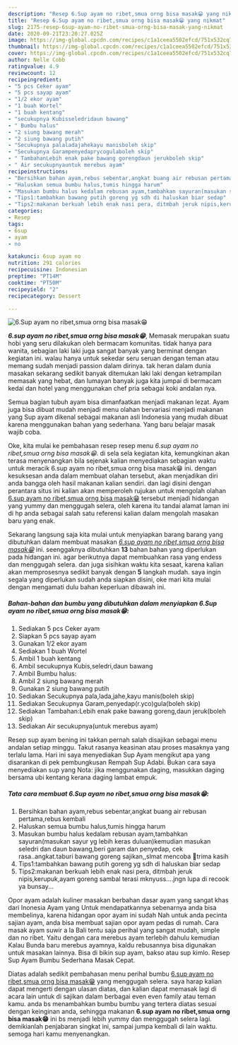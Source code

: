 ```yaml
---
description: "Resep 6.Sup ayam no ribet,smua orng bisa masak😁 yang nikmat"
title: "Resep 6.Sup ayam no ribet,smua orng bisa masak😁 yang nikmat"
slug: 2175-resep-6sup-ayam-no-ribet-smua-orng-bisa-masak-yang-nikmat
date: 2020-09-21T23:20:27.025Z
image: https://img-global.cpcdn.com/recipes/c1a1ceea5502efcd/751x532cq70/6sup-ayam-no-ribetsmua-orng-bisa-masak😁-foto-resep-utama.jpg
thumbnail: https://img-global.cpcdn.com/recipes/c1a1ceea5502efcd/751x532cq70/6sup-ayam-no-ribetsmua-orng-bisa-masak😁-foto-resep-utama.jpg
cover: https://img-global.cpcdn.com/recipes/c1a1ceea5502efcd/751x532cq70/6sup-ayam-no-ribetsmua-orng-bisa-masak😁-foto-resep-utama.jpg
author: Nelle Cobb
ratingvalue: 4.9
reviewcount: 12
recipeingredient:
- "5 pcs Ceker ayam"
- "5 pcs sayap ayam"
- "1/2 ekor ayam"
- "1 buah Wortel"
- "1 buah kentang"
- "secukupnya Kubisseledridaun bawang"
- " Bumbu halus"
- "2 siung bawang merah"
- "2 siung bawang putih"
- "Secukupnya palaladajahekayu manisboleh skip"
- "Secukupnya Garampenyedaprycogulaboleh skip"
- " TambahanLebih enak pake bawang gorengdaun jerukboleh skip"
- " Air secukupnyauntuk merebus ayam"
recipeinstructions:
- "Bersihkan bahan ayam,rebus sebentar,angkat buang air rebusan pertama,rebus kembali"
- "Haluskan semua bumbu halus,tumis hingga harum"
- "Masukan bumbu halus kedalam rebusan ayam,tambahkan sayuran(masukan sayur yg lebih keras duluan)kemudian masukan seledri dan daun bawang,beri garam dan penyedap, cek rasa..angkat.taburi bawang goreng sajikan,,slmat mencoba 🙏trima kasih"
- "Tips1:tambahkan bawang putih goreng yg sdh di haluskan biar sedap"
- "Tips2:makanan berkuah lebih enak nasi pera, ditmbah jeruk nipis,kerupuk,ayam goreng sambal terasi mknyuss....jngn lupa di recook ya bunsay..."
categories:
- Resep
tags:
- 6sup
- ayam
- no

katakunci: 6sup ayam no 
nutrition: 291 calories
recipecuisine: Indonesian
preptime: "PT14M"
cooktime: "PT50M"
recipeyield: "2"
recipecategory: Dessert

---
```



![6.Sup ayam no ribet,smua orng bisa masak😁](https://img-global.cpcdn.com/recipes/c1a1ceea5502efcd/751x532cq70/6sup-ayam-no-ribetsmua-orng-bisa-masak😁-foto-resep-utama.jpg)

<b><i>6.sup ayam no ribet,smua orng bisa masak😁</i></b>, Memasak merupakan suatu hobi yang seru dilakukan oleh bermacam komunitas. tidak hanya para wanita, sebagian laki laki juga sangat banyak yang berminat dengan kegiatan ini. walau hanya untuk sekedar seru seruan dengan teman atau memang sudah menjadi passion dalam dirinya. tak heran dalam dunia masakan sekarang sedikit banyak ditemukan laki laki dengan ketrampilan memasak yang hebat, dan lumayan banyak juga kita jumpai di bermacam kedai dan hotel yang menggunakan chef pria sebagai koki andalan nya.

Semua bagian tubuh ayam bisa dimanfaatkan menjadi makanan lezat. Ayam juga bisa dibuat mudah menjadi menu olahan bervariasi menjadi makanan yang Sup ayam dikenal sebagai makanan asli Indonesia yang mudah dibuat karena menggunakan bahan yang sederhana. Yang baru belajar masak wajib coba.

Oke, kita mulai ke pembahasan resep resep menu <i>6.sup ayam no ribet,smua orng bisa masak😁</i>. di sela sela kegiatan kita, kemungkinan akan terasa menyenangkan bila sejenak kalian menyediakan sebagian waktu untuk meracik 6.sup ayam no ribet,smua orng bisa masak😁 ini. dengan kesuksesan anda dalam membuat olahan tersebut, akan menjadikan diri anda bangga oleh hasil makanan kalian sendiri. dan lagi disini dengan perantara situs ini kalian akan memperoleh rujukan untuk mengolah olahan <u>6.sup ayam no ribet,smua orng bisa masak😁</u> tersebut menjadi hidangan yang yummy dan menggugah selera, oleh karena itu tandai alamat laman ini di hp anda sebagai salah satu referensi kalian dalam mengolah masakan baru yang enak.


Sekarang langsung saja kita mulai untuk menyiapkan barang barang yang dibutuhkan dalam membuat masakan <u><i>6.sup ayam no ribet,smua orng bisa masak😁</i></u> ini. seenggaknya dibutuhkan <b>13</b> bahan bahan yang diperlukan pada hidangan ini. agar berikutnya dapat membuahkan rasa yang endess dan menggugah selera. dan juga sisihkan waktu kita sesaat, karena kalian akan memprosesnya sedikit banyak dengan <b>5</b> langkah mudah. saya ingin segala yang diperlukan sudah anda siapkan disini, oke mari kita mulai dengan mengamati dulu bahan keperluan dibawah ini.

<!--inarticleads1-->

##### Bahan-bahan dan bumbu yang dibutuhkan dalam menyiapkan 6.Sup ayam no ribet,smua orng bisa masak😁:

1. Sediakan 5 pcs Ceker ayam
1. Siapkan 5 pcs sayap ayam
1. Gunakan 1/2 ekor ayam
1. Sediakan 1 buah Wortel
1. Ambil 1 buah kentang
1. Ambil secukupnya Kubis,seledri,daun bawang
1. Ambil  Bumbu halus:
1. Ambil 2 siung bawang merah
1. Gunakan 2 siung bawang putih
1. Sediakan Secukupnya pala,lada,jahe,kayu manis(boleh skip)
1. Sediakan Secukupnya Garam,penyedap(r.yco)gula(boleh skip)
1. Sediakan  Tambahan:Lebih enak pake bawang goreng,daun jeruk(boleh skip)
1. Sediakan  Air secukupnya(untuk merebus ayam)


Resep sup ayam bening ini takkan pernah salah disajikan sebagai menu andalan setiap minggu. Takut rasanya keasinan atau proses masaknya yang terlalu lama. Hari ini saya menyediakan Sup Ayam mengikut apa yang disarankan di pek pembungkusan Rempah Sup Adabi. Bukan cara saya menyediakan sup yang Nota: jika menggunakan daging, masukkan daging bersama ubi kentang kerana daging lambat empuk. 

<!--inarticleads2-->

##### Tata cara membuat 6.Sup ayam no ribet,smua orng bisa masak😁:

1. Bersihkan bahan ayam,rebus sebentar,angkat buang air rebusan pertama,rebus kembali
1. Haluskan semua bumbu halus,tumis hingga harum
1. Masukan bumbu halus kedalam rebusan ayam,tambahkan sayuran(masukan sayur yg lebih keras duluan)kemudian masukan seledri dan daun bawang,beri garam dan penyedap, cek rasa..angkat.taburi bawang goreng sajikan,,slmat mencoba 🙏trima kasih
1. Tips1:tambahkan bawang putih goreng yg sdh di haluskan biar sedap
1. Tips2:makanan berkuah lebih enak nasi pera, ditmbah jeruk nipis,kerupuk,ayam goreng sambal terasi mknyuss....jngn lupa di recook ya bunsay...


Opor ayam adalah kuliner masakan berbahan dasar ayam yang sangat khas dari Inonesia Ayam yang Untuk mendapatkannya sebenarnya anda bisa membelinya, karena hidangan opor ayam ini sudah Nah untuk anda pecinta sajian ayam, anda bisa membuat sajian opor ayam pedas di rumah. Cara masak ayam suwir a la Bali tentu saja perihal yang sangat mudah, simple dan no ribet. Yaitu dengan cara merebus ayam terlebih dahulu kemudian Kalau Bunda baru merebus ayamnya, kaldu rebusannya bisa digunakan untuk masakan lainnya. Bisa di bikin sup ayam, bakso atau sup kimlo. Resep Sup Ayam Bumbu Sederhana Masak Cepat. 

Diatas adalah sedikit pembahasan menu perihal bumbu <u>6.sup ayam no ribet,smua orng bisa masak😁</u> yang menggugah selera. saya harap kalian dapat mengerti dengan ulasan diatas, dan kalian dapat memasak lagi di acara lain untuk di sajikan dalam berbagai even even family atau teman kamu. anda bs menambahkan bumbu bumbu yang tertera diatas sesuai dengan keinginan anda, sehingga makanan <b>6.sup ayam no ribet,smua orng bisa masak😁</b> ini bs menjadi lebih yummy dan menggugah selera lagi. demikianlah penjabaran singkat ini, sampai jumpa kembali di lain waktu. semoga hari kamu menyenangkan.
